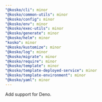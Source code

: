 ```yaml
---
"@kosko/cli": minor
"@kosko/common-utils": minor
"@kosko/config": minor
"@kosko/env": minor
"@kosko/exec-utils": minor
"@kosko/generate": minor
"@kosko/helm": minor
"kosko": minor
"@kosko/kustomize": minor
"@kosko/log": minor
"@kosko/migrate": minor
"@kosko/require": minor
"@kosko/template": minor
"@kosko/template-deployed-service": minor
"@kosko/template-environment": minor
"@kosko/yaml": minor
---
```


Add support for Deno.
